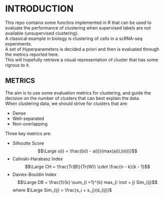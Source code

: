 # INTRODUCTION

This repo contains some functins implemented in R that can be used to evaluate the performance of clustering when supervised labels are not available (unsupervised clustering).  
A classical example in biology is clustering of cells in a scRNA-seq experiments.  
A set of Hyperparameters is decided a priori and then is evaluated through the metrics reported here.  
This will hopefully retrieve a visual representation of cluster that has some rigrous to it.


## METRICS

The aim is to use some evaluation metrics for clustering, and guide the decision on the number of clusters that can best explain the data.  
When clustering data, we should strive for clusters that are:
  - Dense  
  - Well-separated  
  - Non-overlapping  

Three key metrics are:
  - Silhoutte Score  $$\Large s(i) = \frac{b(i) - a(i)}{max(a(i),b(i))}$$
  - Calinski-Harabasz Index  $$\Large CH = \frac{Tr(B)}{Tr(W)} \cdot \frac{n - k}{k - 1}$$
  - Davies-Bouldin Index $$\Large DB = \frac{1}{k} \sum_{i =1}^{k} max_{i \not = j} Sim_{ij}$$ where $\Large Sim_{ij} = \frac{s_i + s_j}{d_{ij}}$
